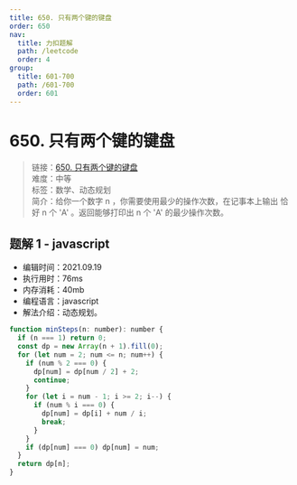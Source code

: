 ```yaml
---
title: 650. 只有两个键的键盘
order: 650
nav:
  title: 力扣题解
  path: /leetcode
  order: 4
group:
  title: 601-700
  path: /601-700
  order: 601
---
```


# 650. 只有两个键的键盘

> 链接：[650. 只有两个键的键盘](https://leetcode-cn.com/problems/2-keys-keyboard/)  
> 难度：中等  
> 标签：数学、动态规划  
> 简介：给你一个数字 n ，你需要使用最少的操作次数，在记事本上输出 恰好 n 个 'A' 。返回能够打印出 n 个 'A' 的最少操作次数。

## 题解 1 - javascript

- 编辑时间：2021.09.19
- 执行用时：76ms
- 内存消耗：40mb
- 编程语言：javascript
- 解法介绍：动态规划。

```javascript
function minSteps(n: number): number {
  if (n === 1) return 0;
  const dp = new Array(n + 1).fill(0);
  for (let num = 2; num <= n; num++) {
    if (num % 2 === 0) {
      dp[num] = dp[num / 2] + 2;
      continue;
    }
    for (let i = num - 1; i >= 2; i--) {
      if (num % i === 0) {
        dp[num] = dp[i] + num / i;
        break;
      }
    }
    if (dp[num] === 0) dp[num] = num;
  }
  return dp[n];
}
```
